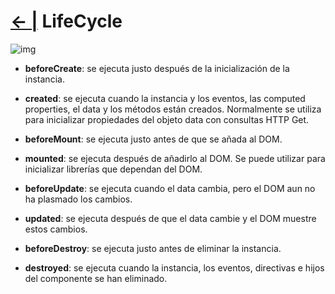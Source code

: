 # [← |](https://github.com/VGamezz19/platzi-course-notes/tree/master/Vue) LifeCycle

![img](https://github.com/VGamezz19/platzi-course-notes/blob/master/Vue/doc/lifecycle.png)


- **beforeCreate**: se ejecuta justo después de la inicialización de la instancia.

- **created**: se ejecuta cuando la instancia y los eventos, las computed properties, el data y los métodos están creados. 
 Normalmente se utiliza para inicializar propiedades del objeto data con consultas HTTP Get.

- **beforeMount**: se ejecuta justo antes de que se añada al DOM.

- **mounted**: se ejecuta después de añadirlo al DOM. Se puede utilizar para inicializar librerías que dependan del DOM.

- **beforeUpdate**: se ejecuta cuando el data cambia, pero el DOM aun no ha plasmado los cambios.

- **updated**: se ejecuta después de que el data cambie y el DOM muestre estos cambios.

- **beforeDestroy**: se ejecuta justo antes de eliminar la instancia.

- **destroyed**: se ejecuta cuando la instancia, los eventos, directivas e hijos del componente se han eliminado.
